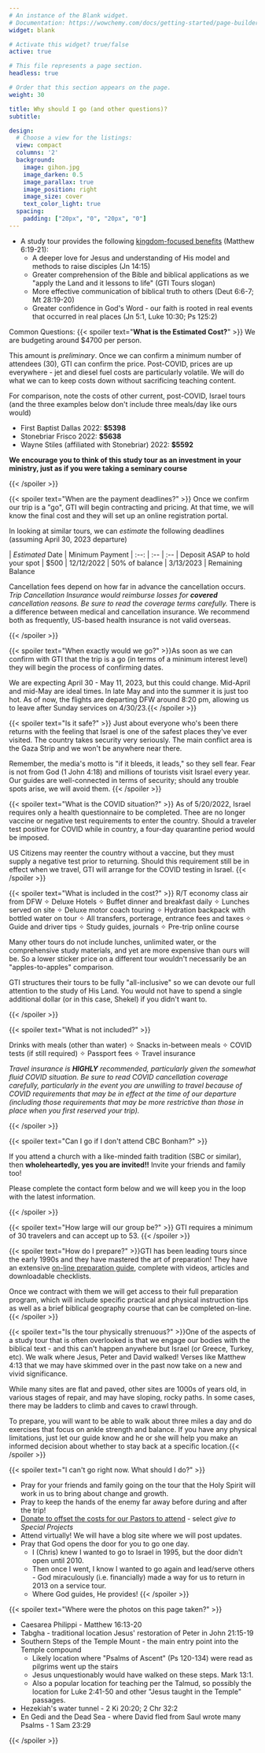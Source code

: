 ```yaml
---
# An instance of the Blank widget.
# Documentation: https://wowchemy.com/docs/getting-started/page-builder/
widget: blank

# Activate this widget? true/false
active: true

# This file represents a page section.
headless: true

# Order that this section appears on the page.
weight: 30

title: Why should I go (and other questions)?
subtitle:

design:
  # Choose a view for the listings:
  view: compact
  columns: '2'
  background:
    image: gihon.jpg
    image_darken: 0.5
    image_parallax: true
    image_position: right
    image_size: cover
    text_color_light: true
  spacing:
    padding: ["20px", "0", "20px", "0"]
---
```




* A study tour provides the following <u>kingdom-focused benefits</u> (Matthew 6:19-21):
  * A deeper love for Jesus and understanding of His model and methods to raise disciples (Jn 14:15)
  * Greater comprehension of the Bible and biblical applications as we "apply the Land and it lessons to life" (GTI Tours slogan)
  * More effective communication of biblical truth to others (Deut 6:6-7; Mt 28:19-20)
  * Greater confidence in God's Word - our faith is rooted in real events that occurred in real places (Jn 5:1, Luke 10:30; Ps 125:2)


    
Common Questions:
{{< spoiler text="**What is the Estimated Cost?**" >}}
We are budgeting around $4700 per person.

This amount is _preliminary_.  Once we can confirm a minimum number of attendees (30), GTI can confirm the price.
Post-COVID, prices are up everywhere - jet and diesel fuel costs are particularly volatile. We will do what we can to keep costs down without sacrificing teaching content.

For comparison, note the costs of other current, post-COVID, Israel tours (and the three examples below don't include three meals/day like ours would)

* First Baptist Dallas 2022: **$5398**
* Stonebriar Frisco 2022: **$5638**
* Wayne Stiles (affiliated with Stonebriar) 2022: **$5592**

**We encourage you to think of this study tour as an investment in your ministry, just as if you were taking a seminary course**

{{< /spoiler >}}

{{< spoiler text="When are the payment deadlines?" >}}
Once we confirm our trip is a "go", GTI will begin contracting and pricing.  At that time, we will know the final cost and they will set up an online registration portal.

In looking at similar tours, we can _estimate_ the following deadlines (assuming April 30, 2023 departure)

| *Estimated* Date | Minimum Payment 
| :--: | :-- | :--
| Deposit ASAP to hold your spot | $500 
| 12/12/2022 | 50% of balance
| 3/13/2023 | Remaining Balance 


Cancellation fees depend on how far in advance the cancellation occurs. _Trip Cancellation Insurance would reimburse losses for **covered** cancellation reasons. Be sure to read the coverage terms carefully._  There is a difference between medical and cancellation insurance. We recommend both as frequently, US-based health insurance is not valid overseas.

{{< /spoiler >}}

{{< spoiler text="When exactly would we go?" >}}As soon as we can confirm with GTI that the trip is a go (in terms of a minimum interest level) they will begin the process of confirming dates. 

We are expecting April 30 - May 11, 2023, but this could change.  Mid-April and mid-May are ideal times.  In late May and into the summer it is just too hot.  As of now, the flights are departing DFW around 8:20 pm, allowing us to leave after Sunday services on 4/30/23.{{< /spoiler >}}

{{< spoiler text="Is it safe?" >}} Just about everyone who's been there returns with the feeling that Israel is one of the safest places they've ever visited.  The country takes security very seriously.  The main conflict area is the Gaza Strip and we won't be anywhere near there. 

Remember, the media's motto is "if it bleeds, it leads," so they sell fear.  Fear is not from God (1 John 4:18) and millions of tourists visit Israel every year. Our guides are well-connected in terms of security; should any trouble spots arise, we will avoid them. 
{{< /spoiler >}}

{{< spoiler text="What is the COVID situation?" >}} 
As of 5/20/2022, Israel requires only a health questionnaire to be completed.  Thee are no longer vaccine or negative test requirements to enter the country.  Should a traveler test positive for COVID while in country, a four-day quarantine period would be imposed.

US Citizens may reenter the country without a vaccine, but they must supply a negative test prior to returning.  Should this requirement still be in effect when we travel, GTI will arrange for the COVID testing in Israel.
{{< /spoiler >}}


{{< spoiler text="What is included in the cost?" >}}
R/T economy class air from DFW ✧ Deluxe Hotels ✧ Buffet dinner and breakfast daily ✧ Lunches served on site ✧ Deluxe motor coach touring ✧ Hydration backpack with bottled water on tour ✧ All transfers, porterage, entrance fees and taxes ✧ Guide and driver tips ✧ Study guides, journals ✧ Pre-trip online course

Many other tours do not include lunches, unlimited water, or the comprehensive study materials, and yet are more expensive than ours will be.  So a lower sticker price on a different tour wouldn't necessarily be an "apples-to-apples" comparison. 

GTI structures their tours to be fully "all-inclusive" so we can devote our full attention to the study of His Land.  You would not have to spend a single additional dollar (or in this case, Shekel) if you didn't want to.

{{< /spoiler >}}

{{< spoiler text="What is not included?" >}}

Drinks with meals (other than water) ✧ Snacks in-between meals ✧ COVID tests (if still required) ✧ Passport fees ✧ Travel insurance 

_Travel insurance is **HIGHLY** recommended, particularly given the somewhat fluid COVID situation. Be sure to read COVID cancellation coverage carefully, particularly in the event you are unwilling to travel because of COVID requirements that may be in effect at the time of our departure (including those requirements that may be more restrictive than those in place when you first reserved your trip)._

{{< /spoiler >}}



{{< spoiler text="Can I go if I don't attend CBC Bonham?" >}}

If you attend a church with a like-minded faith tradition (SBC or similar), then **wholeheartedly, yes you are invited!!** Invite your friends and family too!

Please complete the contact form below and we will keep you in the loop with the latest information.

{{< /spoiler >}}

{{< spoiler text="How large will our group be?" >}}
GTI requires a minimum of 30 travelers and can accept up to 53.
{{< /spoiler >}}



{{< spoiler text="How do I prepare?" >}}GTI has been leading tours since the early 1990s and they have mastered the art of preparation! They have an extensive [on-line preparation guide](https://gtitours.org/study-tour-preparation-guide), complete with videos, articles and downloadable checklists.

Once we contract with them we will get access to their full preparation program, which will include specific practical and physical instruction tips as well as a brief biblical geography course that can be completed on-line.
{{< /spoiler >}}

{{< spoiler text="Is the tour physically strenuous?" >}}One of the aspects of a study tour that is often overlooked is that we engage our bodies with the biblical text - and this can't happen anywhere but Israel (or Greece, Turkey, etc).  We walk where Jesus, Peter and David walked! Verses like Matthew 4:13 that we may have skimmed over in the past now take on a new and vivid significance.

While many sites are flat and paved, other sites are 1000s of years old, in various stages of repair, and may have sloping, rocky paths. In some cases, there may be ladders to climb and caves to crawl through. 

To prepare, you will want to be able to walk about three miles a day and do exercises that focus on ankle strength and balance. If you have any physical limitations, just let our guide know and he or she will help you make an informed decision about whether to stay back at a specific location.{{< /spoiler >}}

{{< spoiler text="I can't go right now.  What should I do?" >}}


* Pray for your friends and family going on the tour that the Holy Spirit will work in us to bring about change and growth.  
* Pray to keep the hands of the enemy far away before during and after the trip! 
* [Donate to offset the costs for our Pastors to attend](https://cbcbonham.breezechms.com/give/online) - select _give to Special Projects_
* Attend virtually! We will have a blog site where we will post updates.  
* Pray that God opens the door for you to go one day.  
  * I (Chris) knew I wanted to go to Israel in 1995, but the door didn't open until 2010.
  * Then once I went, I know I wanted to go again and lead/serve others - God miraculously (i.e. financially) made a way for us to return in 2013 on a service tour.
  * Where God guides, He provides! {{< /spoiler >}}
  
{{< spoiler text="Where were the photos on this page taken?" >}}

* Caesarea Philippi - Matthew 16:13-20
* Tabgha - traditional location Jesus' restoration of Peter in John 21:15-19
* Southern Steps of the Temple Mount - the main entry point into the Temple compound
  *    Likely location where "Psalms of Ascent" (Ps 120-134) were read as pilgrims went up the stairs
  *    Jesus unquestionably would have walked on these steps.  Mark 13:1.  
  *    Also a popular location for teaching per the Talmud, so possibly the location for Luke 2:41-50 and other "Jesus taught in the Temple" passages.
* Hezekiah's water tunnel - 2 Ki 20:20; 2 Chr 32:2
* En Gedi and the Dead Sea - where David fled from Saul wrote many Psalms - 1 Sam 23:29

{{< /spoiler >}}

  
<script type="text/javascript">
  window.ESV_CROSSREF_OPTIONS = {
    body_background_color: 'D7E5F0',
    header_font_size: 10,
    body_font_size: 14,
    footer_font_size: 8,
    header_font_family: 'Arial',
    body_font_family: 'Times'
  };
</script>
<script src="https://static.esvmedia.org/crossref/crossref.min.js" type="text/javascript"></script> 